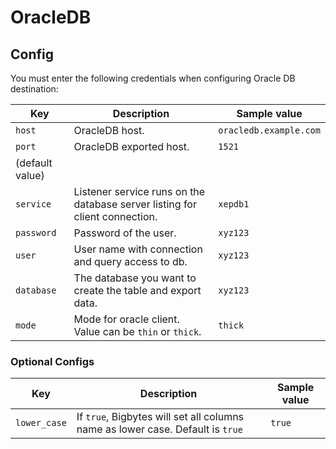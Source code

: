 # OracleDB

## Config

You must enter the following credentials when configuring Oracle DB destination:

| Key | Description | Sample value
| --- | --- | --- |
| `host` | OracleDB host. | `oracledb.example.com` |
| `port` | OracleDB exported host. | `1521`
 (default value) |
| `service` | Listener service runs on the database server listing for client connection. | `xepdb1` |
| `password` | Password of the user. | `xyz123` |
| `user` | User name with connection and query access to db. | `xyz123` |
| `database` | The database you want to create the table and export data. | `xyz123` |
| `mode` | Mode for oracle client. Value can be `thin` or `thick`. | `thick` |

### Optional Configs
| Key | Description | Sample value
| --- | --- | --- |
| `lower_case` | If `true`, Bigbytes will set all columns name as lower case. Default is `true` | `true` |
<br />
